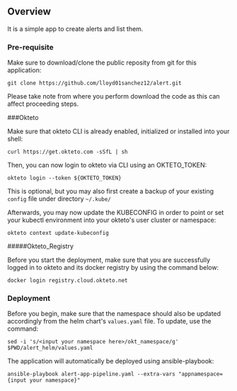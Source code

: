 ## Overview

It is a simple app to create alerts and list them.

### Pre-requisite

Make sure to download/clone the public reposity from git for this application:

`git clone https://github.com/lloyd01sanchez12/alert.git`

Please take note from where you perform download the code as this can affect proceeding steps.

###Okteto

Make sure that okteto CLI is already enabled, initialized or installed into your shell:

`curl https://get.okteto.com -sSfL | sh`

Then, you can now login to okteto via CLI using an OKTETO_TOKEN:

`okteto login --token ${OKTETO_TOKEN}`

This is optional, but you may also first create a backup of your existing `config` file under directory `~/.kube/`

Afterwards, you may now update the KUBECONFIG in order to point or set your kubectl environment into your okteto's user cluster or namespace:

`okteto context update-kubeconfig`


#####Okteto_Registry 

Before you start the deployment, make sure that you are successfully logged in to okteto and its docker registry by using the command below:

`docker login registry.cloud.okteto.net`


### Deployment

Before you begin, make sure that the namespace should also be updated accordingly from the helm chart's `values.yaml` file. To update, use the command:

`sed -i 's/<input your namespace here>/okt_namespace/g' $PWD/alert_helm/values.yaml`

The application will automatically be deployed using ansible-playbook:

`ansible-playbook alert-app-pipeline.yaml --extra-vars "appnamespace={input your namespace}"`
